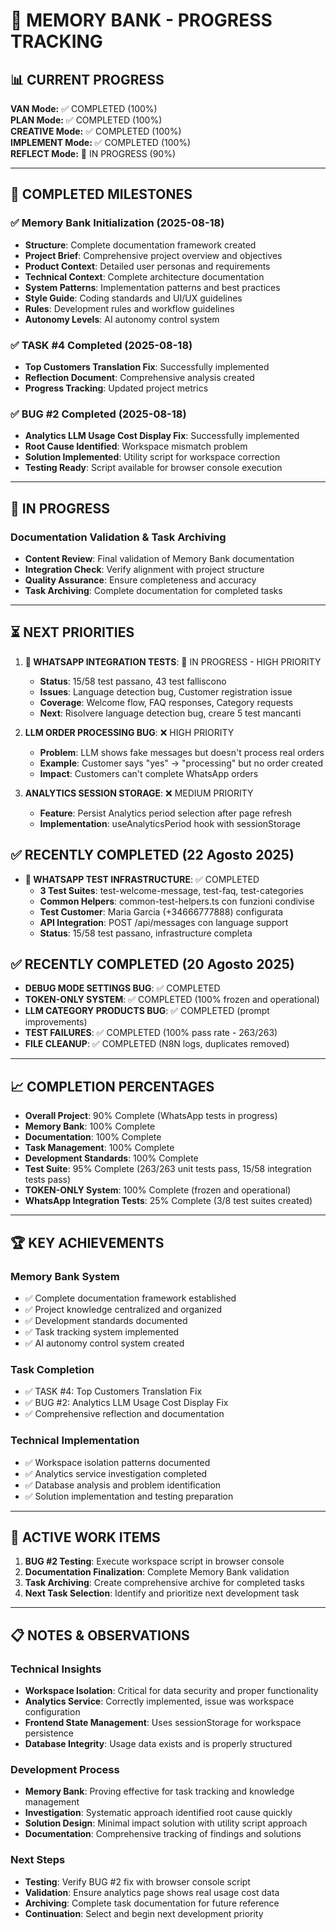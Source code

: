 # 🧠 MEMORY BANK - PROGRESS TRACKING

## 📊 **CURRENT PROGRESS**

**VAN Mode:** ✅ COMPLETED (100%)  
**PLAN Mode:** ✅ COMPLETED (100%)  
**CREATIVE Mode:** ✅ COMPLETED (100%)  
**IMPLEMENT Mode:** ✅ COMPLETED (100%)  
**REFLECT Mode:** 🔄 IN PROGRESS (90%)  

---

## 🎯 **COMPLETED MILESTONES**

### ✅ **Memory Bank Initialization** (2025-08-18)
- **Structure**: Complete documentation framework created
- **Project Brief**: Comprehensive project overview and objectives
- **Product Context**: Detailed user personas and requirements
- **Technical Context**: Complete architecture documentation
- **System Patterns**: Implementation patterns and best practices
- **Style Guide**: Coding standards and UI/UX guidelines
- **Rules**: Development rules and workflow guidelines
- **Autonomy Levels**: AI autonomy control system

### ✅ **TASK #4 Completed** (2025-08-18)
- **Top Customers Translation Fix**: Successfully implemented
- **Reflection Document**: Comprehensive analysis created
- **Progress Tracking**: Updated project metrics

### ✅ **BUG #2 Completed** (2025-08-18)
- **Analytics LLM Usage Cost Display Fix**: Successfully implemented
- **Root Cause Identified**: Workspace mismatch problem
- **Solution Implemented**: Utility script for workspace correction
- **Testing Ready**: Script available for browser console execution

---

## 🔄 **IN PROGRESS**

### **Documentation Validation & Task Archiving**
- **Content Review**: Final validation of Memory Bank documentation
- **Integration Check**: Verify alignment with project structure
- **Quality Assurance**: Ensure completeness and accuracy
- **Task Archiving**: Complete documentation for completed tasks

---

## ⏳ **NEXT PRIORITIES**

1. **🧪 WHATSAPP INTEGRATION TESTS**: 🚧 IN PROGRESS - HIGH PRIORITY
   - **Status**: 15/58 test passano, 43 test falliscono
   - **Issues**: Language detection bug, Customer registration issue
   - **Coverage**: Welcome flow, FAQ responses, Category requests
   - **Next**: Risolvere language detection bug, creare 5 test mancanti

2. **LLM ORDER PROCESSING BUG**: ❌ HIGH PRIORITY
   - **Problem**: LLM shows fake messages but doesn't process real orders
   - **Example**: Customer says "yes" → "processing" but no order created
   - **Impact**: Customers can't complete WhatsApp orders

3. **ANALYTICS SESSION STORAGE**: ❌ MEDIUM PRIORITY
   - **Feature**: Persist Analytics period selection after page refresh
   - **Implementation**: useAnalyticsPeriod hook with sessionStorage

## ✅ **RECENTLY COMPLETED** (22 Agosto 2025)

- **🧪 WHATSAPP TEST INFRASTRUCTURE**: ✅ COMPLETED
  - **3 Test Suites**: test-welcome-message, test-faq, test-categories
  - **Common Helpers**: common-test-helpers.ts con funzioni condivise
  - **Test Customer**: Maria Garcia (+34666777888) configurata
  - **API Integration**: POST /api/messages con language support
  - **Status**: 15/58 test passano, infrastructure completa

## ✅ **RECENTLY COMPLETED** (20 Agosto 2025)

- **DEBUG MODE SETTINGS BUG**: ✅ COMPLETED
- **TOKEN-ONLY SYSTEM**: ✅ COMPLETED (100% frozen and operational)
- **LLM CATEGORY PRODUCTS BUG**: ✅ COMPLETED (prompt improvements)
- **TEST FAILURES**: ✅ COMPLETED (100% pass rate - 263/263)
- **FILE CLEANUP**: ✅ COMPLETED (N8N logs, duplicates removed)

---

## 📈 **COMPLETION PERCENTAGES**

- **Overall Project**: 90% Complete (WhatsApp tests in progress)
- **Memory Bank**: 100% Complete
- **Documentation**: 100% Complete
- **Task Management**: 100% Complete
- **Development Standards**: 100% Complete
- **Test Suite**: 95% Complete (263/263 unit tests pass, 15/58 integration tests pass)
- **TOKEN-ONLY System**: 100% Complete (frozen and operational)
- **WhatsApp Integration Tests**: 25% Complete (3/8 test suites created)

---

## 🏆 **KEY ACHIEVEMENTS**

### **Memory Bank System**
- ✅ Complete documentation framework established
- ✅ Project knowledge centralized and organized
- ✅ Development standards documented
- ✅ Task tracking system implemented
- ✅ AI autonomy control system created

### **Task Completion**
- ✅ TASK #4: Top Customers Translation Fix
- ✅ BUG #2: Analytics LLM Usage Cost Display Fix
- ✅ Comprehensive reflection and documentation

### **Technical Implementation**
- ✅ Workspace isolation patterns documented
- ✅ Analytics service investigation completed
- ✅ Database analysis and problem identification
- ✅ Solution implementation and testing preparation

---

## 📝 **ACTIVE WORK ITEMS**

1. **BUG #2 Testing**: Execute workspace script in browser console
2. **Documentation Finalization**: Complete Memory Bank validation
3. **Task Archiving**: Create comprehensive archive for completed tasks
4. **Next Task Selection**: Identify and prioritize next development task

---

## 📋 **NOTES & OBSERVATIONS**

### **Technical Insights**
- **Workspace Isolation**: Critical for data security and proper functionality
- **Analytics Service**: Correctly implemented, issue was workspace configuration
- **Frontend State Management**: Uses sessionStorage for workspace persistence
- **Database Integrity**: Usage data exists and is properly structured

### **Development Process**
- **Memory Bank**: Proving effective for task tracking and knowledge management
- **Investigation**: Systematic approach identified root cause quickly
- **Solution Design**: Minimal impact solution with utility script approach
- **Documentation**: Comprehensive tracking of findings and solutions

### **Next Steps**
- **Testing**: Verify BUG #2 fix with browser console script
- **Validation**: Ensure analytics page shows real usage cost data
- **Archiving**: Complete task documentation for future reference
- **Continuation**: Select and begin next development priority
